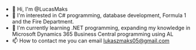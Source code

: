 - 👋 Hi, I'm @LucasMaks
- 👀 I'm interested in C# programming, database development, Formula 1 and the Fire Department. 
- 🌱 I'm currently learning .NET programming, expanding my knowledge in Microsoft Dynamics 365 Business Central programming using AL
- 📫 How to contact me you can email lukaszmaks05@gmail.com

<!---
LucasMaks/LucasMaks is a ✨ special ✨ repository because its `README.md` (this file) appears on your GitHub profile.
You can click the Preview link to take a look at your changes.`
--->
